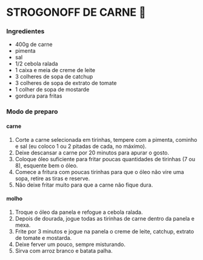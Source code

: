 # STROGONOFF DE CARNE :meat_on_bone:

### Ingredientes

- 400g de carne
- pimenta
- sal
- 1/2 cebola ralada 
- 1 caixa e meia de creme de leite
- 3 colheres de sopa de catchup
- 3 colheres de sopa de extrato de tomate
- 1 colher de sopa de mostarde
- gordura para fritas



### Modo de preparo

#### carne

1. Corte a carne selecionada em tirinhas, tempere com a pimenta, cominho e sal (eu coloco 1 ou 2 pitadas de cada, no máximo).
2. Deixe descansar a carne por 20 minutos para apurar o gosto.
3. Coloque óleo suficiente para fritar poucas quantidades de tirinhas (7 ou 8), esquente bem o óleo.
4. Comece a fritura com poucas tirinhas para que o óleo não vire uma sopa, retire as tiras e reserve.
5. Não deixe fritar muito para que a carne não fique dura.

#### molho

1. Troque o óleo da panela e refogue a cebola ralada.
2. Depois de dourada, jogue todas as tirinhas de carne dentro da panela e mexa.
3. Frite por 3 minutos e jogue na panela o creme de leite, catchup, extrato de tomate e mostarda.
4. Deixe ferver um pouco, sempre misturando.
5. Sirva com arroz branco e batata palha.









